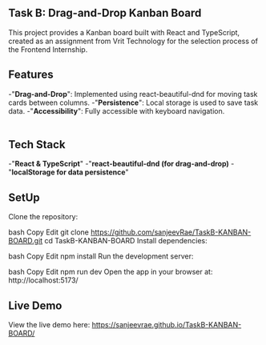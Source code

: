 ## Task B: Drag-and-Drop Kanban Board
This project provides a Kanban board built with React and TypeScript, created as an assignment from Vrit Technology for the selection process of the Frontend Internship.

## Features
-"**Drag-and-Drop**": Implemented using react-beautiful-dnd for moving task cards between columns.
-"**Persistence**": Local storage is used to save task data.
-"**Accessibility**": Fully accessible with keyboard navigation.<br><br>

## Tech Stack

-"**React & TypeScript**"
-"**react-beautiful-dnd (for drag-and-drop)**
-"**localStorage for data persistence**"

## SetUp
Clone the repository:

bash
Copy
Edit
git clone https://github.com/sanjeevRae/TaskB-KANBAN-BOARD.git
cd TaskB-KANBAN-BOARD
Install dependencies:

bash
Copy
Edit
npm install
Run the development server:

bash
Copy
Edit
npm run dev
Open the app in your browser at:
http://localhost:5173/

## Live Demo
View the live demo here:
https://sanjeevrae.github.io/TaskB-KANBAN-BOARD/
